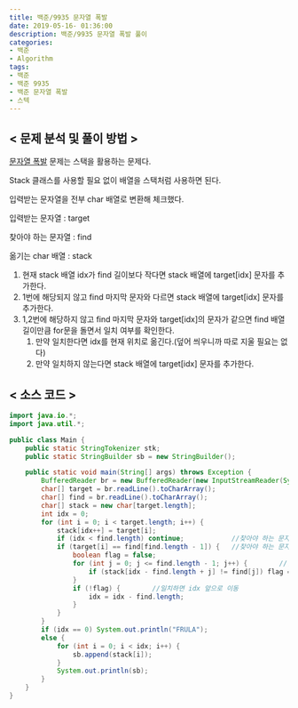 ```yaml
---
title: 백준/9935 문자열 폭발
date: 2019-05-16- 01:36:00
description: 백준/9935 문자열 폭발 풀이
categories:
- 백준
- Algorithm
tags: 
- 백준
- 백준 9935
- 백준 문자열 폭발
- 스텍
---
```

## < 문제 분석 및 풀이 방법 >

[문자열 폭발](https://www.acmicpc.net/problem/9935) 문제는 스택을 활용하는 문제다.

Stack 클래스를 사용할 필요 없이 배열을 스택처럼 사용하면 된다.

입력받는 문자열을 전부 char 배열로 변환해 체크했다.

입력받는 문자열 : target

찾아야 하는 문자열 : find

옮기는 char 배열 : stack

1. 현재 stack 배열 idx가 find 길이보다 작다면 stack 배열에 target[idx] 문자를 추가한다.
2. 1번에 해당되지 않고 find 마지막 문자와 다르면 stack 배열에 target[idx] 문자를 추가한다.
3. 1,2번에 해당하지 않고 find 마지막 문자와 target[idx]의 문자가 같으면 find 배열 길이만큼 for문을 돌면서 일치 여부를 확인한다.
    1. 만약 일치한다면 idx를 현재 위치로 옮긴다.(덮어 씌우니까 따로 지울 필요는 없다)
    2. 만약 일치하지 않는다면 stack 배열에 target[idx] 문자를 추가한다.


## < 소스 코드 >

~~~java
import java.io.*;
import java.util.*;

public class Main {
    public static StringTokenizer stk;
    public static StringBuilder sb = new StringBuilder();

    public static void main(String[] args) throws Exception {
        BufferedReader br = new BufferedReader(new InputStreamReader(System.in));
        char[] target = br.readLine().toCharArray();
        char[] find = br.readLine().toCharArray();
        char[] stack = new char[target.length];
        int idx = 0;
        for (int i = 0; i < target.length; i++) {
            stack[idx++] = target[i];
            if (idx < find.length) continue;            //찾아야 하는 문자열 길이보다 작으면 계속 옮긴다
            if (target[i] == find[find.length - 1]) {   //찾아야 하는 문자열 끝과 옮긴 문자가 같다면
                boolean flag = false;
                for (int j = 0; j <= find.length - 1; j++) {        //일치여부 확인
                    if (stack[idx - find.length + j] != find[j]) flag = true;
                }
                if (!flag) {        //일치하면 idx 앞으로 이동
                    idx = idx - find.length;
                }
            }
        }
        if (idx == 0) System.out.println("FRULA");
        else {
            for (int i = 0; i < idx; i++) {
                sb.append(stack[i]);
            }
            System.out.println(sb);
        }
    }
}
~~~